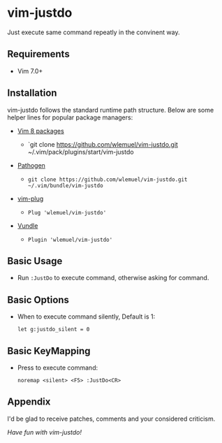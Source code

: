 # vim-justdo

Just execute same command repeatly in the convinent way.

## Requirements

- Vim 7.0+

## Installation

vim-justdo follows the standard runtime path structure. Below are some helper lines
for popular package managers:

-   [Vim 8 packages](http://vimhelp.appspot.com/repeat.txt.html#packages)  
    -   `git clone https://github.com/wlemuel/vim-justdo.git ~/.vim/pack/plugins/start/vim-justdo  

-   [Pathogen](https://github.com/tpope/vim-pathogen)  
    -   `git clone https://github.com/wlemuel/vim-justdo.git ~/.vim/bundle/vim-justdo`  

-   [vim-plug](https://github.com/junegunn/vim-plug)  
    -   `Plug 'wlemuel/vim-justdo'`  

-   [Vundle](https://github.com/VundleVim/Vundle.vim)  
    -   `Plugin 'wlemuel/vim-justdo'`  

## Basic Usage

-   Run `:JustDo` to execute command, otherwise asking for command.  

## Basic Options

- When to execute command silently, Default is 1:

    ```vim
    let g:justdo_silent = 0
    ```

## Basic KeyMapping

- Press <F5> to execute command:

    ```vim
    noremap <silent> <F5> :JustDo<CR>
    ```

## Appendix

I'd be glad to receive patches,
comments and your considered criticism.

_Have fun with vim-justdo!_

